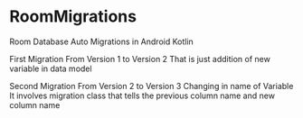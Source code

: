 # RoomMigrations
Room Database Auto Migrations in Android Kotlin

First Migration From Version 1 to Version 2
That is just addition of new variable in data model

Second Migration From Version 2 to Version 3
Changing in name of Variable
It involves migration class that tells the previous column name and new column name
